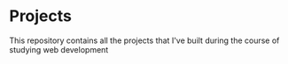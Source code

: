 # Projects
This repository contains all the projects that I've built during the course of studying web development
